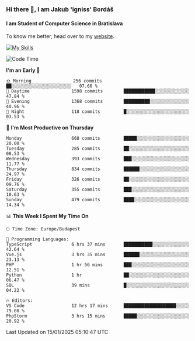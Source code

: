### Hi there 👋, I am Jakub 'igniss' Bordáš

#### I am Student of Computer Science in Bratislava
To know me better, head over to my [website](https://bordas.sk).

[![My Skills](https://skillicons.dev/icons?i=js,html,css,figma,svelte,java,kotlin,python,postgresql,typescript,nest,nodejs)](https://bordas.sk)


<!--START_SECTION:waka-->
![Code Time](http://img.shields.io/badge/Code%20Time-1%2C631%20hrs%2047%20mins-blue)

**I'm an Early 🐤** 

```text
🌞 Morning                256 commits         ██░░░░░░░░░░░░░░░░░░░░░░░   07.66 % 
🌆 Daytime                1598 commits        ████████████░░░░░░░░░░░░░   47.84 % 
🌃 Evening                1368 commits        ██████████░░░░░░░░░░░░░░░   40.96 % 
🌙 Night                  118 commits         █░░░░░░░░░░░░░░░░░░░░░░░░   03.53 % 
```
📅 **I'm Most Productive on Thursday** 

```text
Monday                   668 commits         █████░░░░░░░░░░░░░░░░░░░░   20.00 % 
Tuesday                  285 commits         ██░░░░░░░░░░░░░░░░░░░░░░░   08.53 % 
Wednesday                393 commits         ███░░░░░░░░░░░░░░░░░░░░░░   11.77 % 
Thursday                 834 commits         ██████░░░░░░░░░░░░░░░░░░░   24.97 % 
Friday                   326 commits         ██░░░░░░░░░░░░░░░░░░░░░░░   09.76 % 
Saturday                 355 commits         ███░░░░░░░░░░░░░░░░░░░░░░   10.63 % 
Sunday                   479 commits         ████░░░░░░░░░░░░░░░░░░░░░   14.34 % 
```


📊 **This Week I Spent My Time On** 

```text
🕑︎ Time Zone: Europe/Budapest

💬 Programming Languages: 
TypeScript               6 hrs 37 mins       ███████████░░░░░░░░░░░░░░   42.64 % 
Vue.js                   3 hrs 35 mins       ██████░░░░░░░░░░░░░░░░░░░   23.13 % 
PHP                      1 hr 56 mins        ███░░░░░░░░░░░░░░░░░░░░░░   12.51 % 
Python                   1 hr                ██░░░░░░░░░░░░░░░░░░░░░░░   06.47 % 
SQL                      39 mins             █░░░░░░░░░░░░░░░░░░░░░░░░   04.22 % 

🔥 Editors: 
VS Code                  12 hrs 17 mins      ████████████████████░░░░░   79.08 % 
PhpStorm                 3 hrs 15 mins       █████░░░░░░░░░░░░░░░░░░░░   20.92 % 
```


 Last Updated on 15/01/2025 05:10:47 UTC
<!--END_SECTION:waka-->

